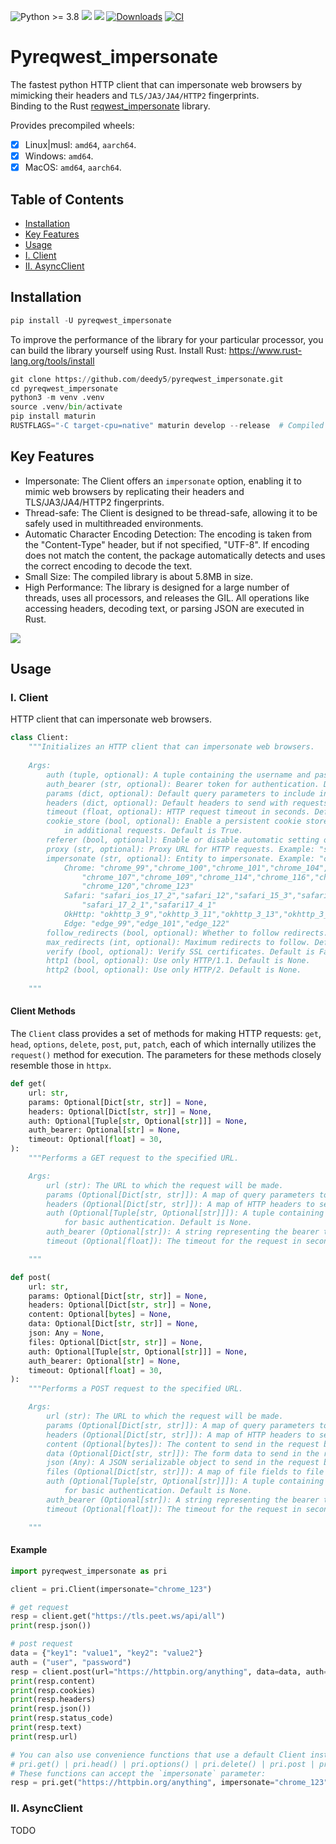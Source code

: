 ![Python >= 3.8](https://img.shields.io/badge/python->=3.8-red.svg) [![](https://badgen.net/github/release/deedy5/pyreqwest-impersonate)](https://github.com/deedy5/pyreqwest-impersonate/releases) [![](https://badge.fury.io/py/pyreqwest_impersonate.svg)](https://pypi.org/project/pyreqwest_impersonate) [![Downloads](https://static.pepy.tech/badge/pyreqwest_impersonate/week)](https://pepy.tech/project/pyreqwest_impersonate) [![CI](https://github.com/deedy5/pyreqwest-impersonate/actions/workflows/CI.yml/badge.svg?branch=main)](https://github.com/deedy5/pyreqwest-impersonate/actions/workflows/CI.yml)
# Pyreqwest_impersonate

The fastest python HTTP client that can impersonate web browsers by mimicking their headers and `TLS/JA3/JA4/HTTP2` fingerprints.</br>
Binding to the Rust [reqwest_impersonate](https://github.com/gngpp/reqwest-impersonate) library.</br>

Provides precompiled wheels:
- [x] Linux|musl:  `amd64`, `aarch64`.
- [x] Windows: `amd64`.
- [x] MacOS:  `amd64`, `aarch64`.

## Table of Contents

- [Installation](#installation)
- [Key Features](#key-features)
- [Usage](#usage)
 - [I. Client](#i-client)
 - [II. AsyncClient](#ii-asyncclient)

## Installation

```python
pip install -U pyreqwest_impersonate
```
To improve the performance of the library for your particular processor, you can build the library yourself using Rust. Install Rust: https://www.rust-lang.org/tools/install
```python
git clone https://github.com/deedy5/pyreqwest_impersonate.git
cd pyreqwest_impersonate
python3 -m venv .venv
source .venv/bin/activate
pip install maturin
RUSTFLAGS="-C target-cpu=native" maturin develop --release  # Compiled library will be here: .venv/lib/python3.1x/site-packages
```

## Key Features
- Impersonate: The Client offers an `impersonate` option, enabling it to mimic web browsers by replicating their headers and TLS/JA3/JA4/HTTP2 fingerprints.
- Thread-safe: The Client is designed to be thread-safe, allowing it to be safely used in multithreaded environments.
- Automatic Character Encoding Detection: The encoding is taken from the "Content-Type" header, but if not specified, "UTF-8". If encoding does not match the content, the package automatically detects and uses the correct encoding to decode the text.
- Small Size: The compiled library is about 5.8MB in size.
- High Performance: The library is designed for a large number of threads, uses all processors, and releases the GIL. All operations like accessing headers, decoding text, or parsing JSON are executed in Rust.

![](https://github.com/deedy5/pyreqwest_impersonate/blob/main/benchmark.jpg?raw=true)

## Usage
### I. Client

HTTP client that can impersonate web browsers.
```python
class Client:
    """Initializes an HTTP client that can impersonate web browsers.
    
    Args:
        auth (tuple, optional): A tuple containing the username and password for basic authentication. Default is None.
        auth_bearer (str, optional): Bearer token for authentication. Default is None.
        params (dict, optional): Default query parameters to include in all requests. Default is None.
        headers (dict, optional): Default headers to send with requests. If `impersonate` is set, this will be ignored.
        timeout (float, optional): HTTP request timeout in seconds. Default is 30.
        cookie_store (bool, optional): Enable a persistent cookie store. Received cookies will be preserved and included 
            in additional requests. Default is True.
        referer (bool, optional): Enable or disable automatic setting of the `Referer` header. Default is True.
        proxy (str, optional): Proxy URL for HTTP requests. Example: "socks5://127.0.0.1:9150". Default is None.
        impersonate (str, optional): Entity to impersonate. Example: "chrome_123". Default is None.
            Chrome: "chrome_99","chrome_100","chrome_101","chrome_104","chrome_105","chrome_106","chrome_108", 
                "chrome_107","chrome_109","chrome_114","chrome_116","chrome_117","chrome_118","chrome_119", 
                "chrome_120","chrome_123"
            Safari: "safari_ios_17_2","safari_12","safari_15_3","safari_15_5","safari_15_6_1","safari_16","safari_16_5",
                "safari_17_2_1","safari17_4_1"
            OkHttp: "okhttp_3_9","okhttp_3_11","okhttp_3_13","okhttp_3_14","okhttp_4_9","okhttp_4_10","okhttp_5"
            Edge: "edge_99","edge_101","edge_122"
        follow_redirects (bool, optional): Whether to follow redirects. Default is True.
        max_redirects (int, optional): Maximum redirects to follow. Default 20. Applies if `follow_redirects` is True.
        verify (bool, optional): Verify SSL certificates. Default is False.
        http1 (bool, optional): Use only HTTP/1.1. Default is None.
        http2 (bool, optional): Use only HTTP/2. Default is None.
         
    """
```

#### Client Methods

The `Client` class provides a set of methods for making HTTP requests: `get`, `head`, `options`, `delete`, `post`, `put`, `patch`, each of which internally utilizes the `request()` method for execution. The parameters for these methods closely resemble those in `httpx`.
```python
def get(
    url: str, 
    params: Optional[Dict[str, str]] = None, 
    headers: Optional[Dict[str, str]] = None, 
    auth: Optional[Tuple[str, Optional[str]]] = None, 
    auth_bearer: Optional[str] = None, 
    timeout: Optional[float] = 30,
):
    """Performs a GET request to the specified URL.

    Args:
        url (str): The URL to which the request will be made.
        params (Optional[Dict[str, str]]): A map of query parameters to append to the URL. Default is None.
        headers (Optional[Dict[str, str]]): A map of HTTP headers to send with the request. Default is None.
        auth (Optional[Tuple[str, Optional[str]]]): A tuple containing the username and an optional password 
            for basic authentication. Default is None.
        auth_bearer (Optional[str]): A string representing the bearer token for bearer token authentication. Default is None.
        timeout (Optional[float]): The timeout for the request in seconds. Default is 30.

    """
```
```python
def post(
    url: str, 
    params: Optional[Dict[str, str]] = None, 
    headers: Optional[Dict[str, str]] = None, 
    content: Optional[bytes] = None, 
    data: Optional[Dict[str, str]] = None, 
    json: Any = None, 
    files: Optional[Dict[str, str]] = None, 
    auth: Optional[Tuple[str, Optional[str]]] = None, 
    auth_bearer: Optional[str] = None, 
    timeout: Optional[float] = 30,
):
    """Performs a POST request to the specified URL.

    Args:
        url (str): The URL to which the request will be made.
        params (Optional[Dict[str, str]]): A map of query parameters to append to the URL. Default is None.
        headers (Optional[Dict[str, str]]): A map of HTTP headers to send with the request. Default is None.
        content (Optional[bytes]): The content to send in the request body as bytes. Default is None.
        data (Optional[Dict[str, str]]): The form data to send in the request body. Default is None.
        json (Any): A JSON serializable object to send in the request body. Default is None.
        files (Optional[Dict[str, str]]): A map of file fields to file paths to be sent as multipart/form-data. Default is None.
        auth (Optional[Tuple[str, Optional[str]]]): A tuple containing the username and an optional password 
            for basic authentication. Default is None.
        auth_bearer (Optional[str]): A string representing the bearer token for bearer token authentication. Default is None.
        timeout (Optional[float]): The timeout for the request in seconds. Default is 30.

    """
```

#### Example

```python
import pyreqwest_impersonate as pri

client = pri.Client(impersonate="chrome_123")

# get request
resp = client.get("https://tls.peet.ws/api/all")
print(resp.json())

# post request
data = {"key1": "value1", "key2": "value2"}
auth = ("user", "password")
resp = client.post(url="https://httpbin.org/anything", data=data, auth=auth)
print(resp.content)
print(resp.cookies)
print(resp.headers)
print(resp.json())
print(resp.status_code)
print(resp.text)
print(resp.url)

# You can also use convenience functions that use a default Client instance under the hood:
# pri.get() | pri.head() | pri.options() | pri.delete() | pri.post | pri.patch | pri.put
# These functions can accept the `impersonate` parameter:
resp = pri.get("https://httpbin.org/anything", impersonate="chrome_123")  
```
### II. AsyncClient

TODO

